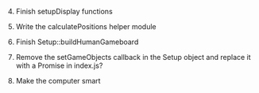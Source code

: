 4. Finish setupDisplay functions

5. Write the calculatePositions helper module

7. Finish Setup::buildHumanGameboard

8. Remove the setGameObjects callback in the Setup object and replace it with a Promise in index.js?

9. Make the computer smart